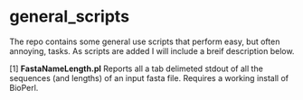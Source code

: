 general_scripts
===============

The repo contains some general use scripts that perform easy, but often annoying, tasks. As scripts are added I will include a breif description below.

[1] **FastaNameLength.pl** Reports all a tab delimeted stdout of all the sequences (and lengths) of an input fasta file. Requires a working install of BioPerl.
